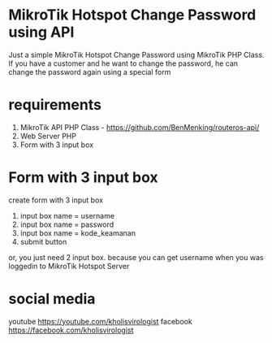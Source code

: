 # MikroTik Hotspot Change Password using API
Just a simple MikroTik Hotspot Change Password using MikroTik PHP Class.
If you have a customer and he want to change the password, he can change the password again using a special form

# requirements
1. MikroTik API PHP Class - https://github.com/BenMenking/routeros-api/
2. Web Server PHP
3. Form with 3 input box

# Form with 3 input box
create form with 3 input box
1. input box name = username
2. input box name = password
3. input box name = kode_keamanan
4. submit button

or, you just need 2 input box. because you can get username when you was loggedin to MikroTik Hotspot Server

# social media
youtube https://youtube.com/kholisvirologist
facebook https://facebook.com/kholisvirologist
